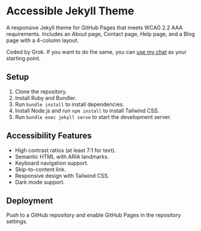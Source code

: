 # Accessible Jekyll Theme

A responsive Jekyll theme for GitHub Pages that meets WCAG 2.2 AAA requirements. Includes an About page, Contact page, Help page, and a Blog page with a 4-column layout.

Coded by Grok. If you want to do the same, you can [use my chat](https://grok.com/share/bGVnYWN5_2ffeacaa-575f-43e5-9761-1f9550f40a69) as your starting point.

## Setup

1. Clone the repository.
2. Install Ruby and Bundler.
3. Run `bundle install` to install dependencies.
4. Install Node.js and run `npm install` to install Tailwind CSS.
5. Run `bundle exec jekyll serve` to start the development server.

## Accessibility Features

- High contrast ratios (at least 7:1 for text).
- Semantic HTML with ARIA landmarks.
- Keyboard navigation support.
- Skip-to-content link.
- Responsive design with Tailwind CSS.
- Dark mode support.

## Deployment

Push to a GitHub repository and enable GitHub Pages in the repository settings.
